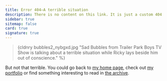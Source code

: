 ```yaml
---
title: Error 404—A terrible situation
description: There is no content on this link. It is just a custom 404 page.
sidebar: true
sitemap: false
card: true
signature: true
---
```


> {cldnry bubbles2_nybgxd.jpg "Sad Bubbles from Trailer Park Boys TV Show is talking about a terrible situation while Ricky lays beside him out of conscience." %}

But not that terrible. You could go back to [my home page](/), check out [my portfolio](/portfolio/) or find something interesting to read in [the archive](/archives/).
